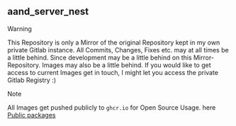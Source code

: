 ## aand_server_nest

> [!WARNING]  
> This Repository is only a Mirror of the original Repository kept in my own private Gitlab instance. All Commits, Changes, Fixes etc. may at all times be a little behind. Since development may be a little behind on this Mirror-Repository. Images may also be a little behind. If you would like to get access to current Images get in touch, I might let you access the private Gitlab Registry :)

> [!NOTE]
> All Images get pushed publicly to `ghcr.io` for Open Source Usage. here [Public packages](https://github.com/sanriodev/aandm_backend/pkgs/container/aandm_backend)

